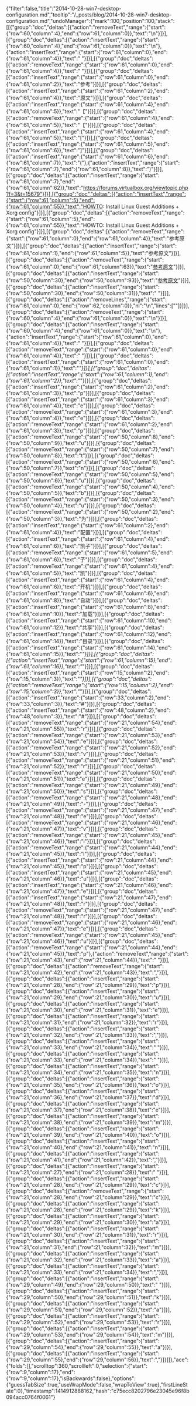 {"filter":false,"title":"2014-10-28-win7-desktop-configuration.md","tooltip":"/_posts/blog/2014-10-28-win7-desktop-configuration.md","undoManager":{"mark":100,"position":100,"stack":[[{"group":"doc","deltas":[{"action":"removeText","range":{"start":{"row":60,"column":4},"end":{"row":61,"column":0}},"text":"\n"}]}],[{"group":"doc","deltas":[{"action":"insertText","range":{"start":{"row":60,"column":4},"end":{"row":61,"column":0}},"text":"\n"},{"action":"insertText","range":{"start":{"row":61,"column":0},"end":{"row":61,"column":4}},"text":"    "}]}],[{"group":"doc","deltas":[{"action":"removeText","range":{"start":{"row":61,"column":0},"end":{"row":61,"column":4}},"text":"    "}]}],[{"group":"doc","deltas":[{"action":"insertText","range":{"start":{"row":61,"column":0},"end":{"row":61,"column":2}},"text":"参考"}]}],[{"group":"doc","deltas":[{"action":"insertText","range":{"start":{"row":61,"column":2},"end":{"row":61,"column":4}},"text":"原文"}]}],[{"group":"doc","deltas":[{"action":"insertText","range":{"start":{"row":61,"column":4},"end":{"row":61,"column":5}},"text":"【"}]}],[{"group":"doc","deltas":[{"action":"removeText","range":{"start":{"row":61,"column":4},"end":{"row":61,"column":5}},"text":"【"}]}],[{"group":"doc","deltas":[{"action":"insertText","range":{"start":{"row":61,"column":4},"end":{"row":61,"column":5}},"text":"["}]}],[{"group":"doc","deltas":[{"action":"insertText","range":{"start":{"row":61,"column":5},"end":{"row":61,"column":6}},"text":"]"}]}],[{"group":"doc","deltas":[{"action":"insertText","range":{"start":{"row":61,"column":6},"end":{"row":61,"column":7}},"text":"("},{"action":"insertText","range":{"start":{"row":61,"column":7},"end":{"row":61,"column":8}},"text":")"}]}],[{"group":"doc","deltas":[{"action":"insertText","range":{"start":{"row":61,"column":7},"end":{"row":61,"column":62}},"text":"https://forums.virtualbox.org/viewtopic.php?f=3&t=15679"}]}],[{"group":"doc","deltas":[{"action":"insertText","range":{"start":{"row":61,"column":5},"end":{"row":61,"column":55}},"text":"HOWTO: Install Linux Guest Additions + Xorg config"}]}],[{"group":"doc","deltas":[{"action":"removeText","range":{"start":{"row":61,"column":5},"end":{"row":61,"column":55}},"text":"HOWTO: Install Linux Guest Additions + Xorg config"}]}],[{"group":"doc","deltas":[{"action":"removeText","range":{"start":{"row":61,"column":0},"end":{"row":61,"column":4}},"text":"参考原文"}]}],[{"group":"doc","deltas":[{"action":"insertText","range":{"start":{"row":61,"column":1},"end":{"row":61,"column":5}},"text":"参考原文"}]}],[{"group":"doc","deltas":[{"action":"removeText","range":{"start":{"row":61,"column":0},"end":{"row":61,"column":63}},"text":"[参考原文](https://forums.virtualbox.org/viewtopic.php?f=3&t=15679)"}]}],[{"group":"doc","deltas":[{"action":"insertText","range":{"start":{"row":50,"column":30},"end":{"row":50,"column":93}},"text":"[参考原文](https://forums.virtualbox.org/viewtopic.php?f=3&t=15679)"}]}],[{"group":"doc","deltas":[{"action":"insertText","range":{"start":{"row":50,"column":30},"end":{"row":50,"column":31}},"text":" "}]}],[{"group":"doc","deltas":[{"action":"removeLines","range":{"start":{"row":61,"column":0},"end":{"row":62,"column":0}},"nl":"\n","lines":[""]}]}],[{"group":"doc","deltas":[{"action":"removeText","range":{"start":{"row":60,"column":4},"end":{"row":61,"column":0}},"text":"\n"}]}],[{"group":"doc","deltas":[{"action":"insertText","range":{"start":{"row":60,"column":4},"end":{"row":61,"column":0}},"text":"\n"},{"action":"insertText","range":{"start":{"row":61,"column":0},"end":{"row":61,"column":4}},"text":"    "}]}],[{"group":"doc","deltas":[{"action":"removeText","range":{"start":{"row":61,"column":0},"end":{"row":61,"column":4}},"text":"    "}]}],[{"group":"doc","deltas":[{"action":"insertText","range":{"start":{"row":61,"column":0},"end":{"row":61,"column":1}},"text":"*"}]}],[{"group":"doc","deltas":[{"action":"insertText","range":{"start":{"row":61,"column":1},"end":{"row":61,"column":2}},"text":"*"}]}],[{"group":"doc","deltas":[{"action":"insertText","range":{"start":{"row":61,"column":2},"end":{"row":61,"column":3}},"text":"p"}]}],[{"group":"doc","deltas":[{"action":"insertText","range":{"start":{"row":61,"column":3},"end":{"row":61,"column":4}},"text":"e"}]}],[{"group":"doc","deltas":[{"action":"removeText","range":{"start":{"row":61,"column":3},"end":{"row":61,"column":4}},"text":"e"}]}],[{"group":"doc","deltas":[{"action":"removeText","range":{"start":{"row":61,"column":2},"end":{"row":61,"column":3}},"text":"p"}]}],[{"group":"doc","deltas":[{"action":"removeText","range":{"start":{"row":50,"column":8},"end":{"row":50,"column":9}},"text":"u"}]}],[{"group":"doc","deltas":[{"action":"removeText","range":{"start":{"row":50,"column":7},"end":{"row":50,"column":8}},"text":"t"}]}],[{"group":"doc","deltas":[{"action":"removeText","range":{"start":{"row":50,"column":6},"end":{"row":50,"column":7}},"text":"n"}]}],[{"group":"doc","deltas":[{"action":"removeText","range":{"start":{"row":50,"column":5},"end":{"row":50,"column":6}},"text":"u"}]}],[{"group":"doc","deltas":[{"action":"removeText","range":{"start":{"row":50,"column":4},"end":{"row":50,"column":5}},"text":"b"}]}],[{"group":"doc","deltas":[{"action":"removeText","range":{"start":{"row":50,"column":3},"end":{"row":50,"column":4}},"text":"u"}]}],[{"group":"doc","deltas":[{"action":"removeText","range":{"start":{"row":50,"column":2},"end":{"row":50,"column":3}},"text":"为"}]}],[{"group":"doc","deltas":[{"action":"insertText","range":{"start":{"row":61,"column":2},"end":{"row":61,"column":4}},"text":"配置"}]}],[{"group":"doc","deltas":[{"action":"insertText","range":{"start":{"row":61,"column":4},"end":{"row":61,"column":6}},"text":"凯子"}]}],[{"group":"doc","deltas":[{"action":"removeText","range":{"start":{"row":61,"column":5},"end":{"row":61,"column":6}},"text":"子"}]}],[{"group":"doc","deltas":[{"action":"removeText","range":{"start":{"row":61,"column":4},"end":{"row":61,"column":5}},"text":"凯"}]}],[{"group":"doc","deltas":[{"action":"insertText","range":{"start":{"row":61,"column":4},"end":{"row":61,"column":6}},"text":"开机"}]}],[{"group":"doc","deltas":[{"action":"insertText","range":{"start":{"row":61,"column":6},"end":{"row":61,"column":8}},"text":"自动"}]}],[{"group":"doc","deltas":[{"action":"insertText","range":{"start":{"row":61,"column":8},"end":{"row":61,"column":10}},"text":"加载"}]}],[{"group":"doc","deltas":[{"action":"insertText","range":{"start":{"row":61,"column":10},"end":{"row":61,"column":12}},"text":"共享"}]}],[{"group":"doc","deltas":[{"action":"insertText","range":{"start":{"row":61,"column":12},"end":{"row":61,"column":14}},"text":"目录"}]}],[{"group":"doc","deltas":[{"action":"insertText","range":{"start":{"row":61,"column":14},"end":{"row":61,"column":15}},"text":"*"}]}],[{"group":"doc","deltas":[{"action":"insertText","range":{"start":{"row":61,"column":15},"end":{"row":61,"column":16}},"text":"*"}]}],[{"group":"doc","deltas":[{"action":"insertText","range":{"start":{"row":15,"column":2},"end":{"row":15,"column":3}},"text":"*"}]}],[{"group":"doc","deltas":[{"action":"removeText","range":{"start":{"row":15,"column":2},"end":{"row":15,"column":3}},"text":"*"}]}],[{"group":"doc","deltas":[{"action":"insertText","range":{"start":{"row":33,"column":2},"end":{"row":33,"column":3}},"text":"#"}]}],[{"group":"doc","deltas":[{"action":"insertText","range":{"start":{"row":48,"column":2},"end":{"row":48,"column":3}},"text":"#"}]}],[{"group":"doc","deltas":[{"action":"removeText","range":{"start":{"row":21,"column":54},"end":{"row":21,"column":55}},"text":"r"}]}],[{"group":"doc","deltas":[{"action":"removeText","range":{"start":{"row":21,"column":53},"end":{"row":21,"column":54}},"text":"e"}]}],[{"group":"doc","deltas":[{"action":"removeText","range":{"start":{"row":21,"column":52},"end":{"row":21,"column":53}},"text":"v"}]}],[{"group":"doc","deltas":[{"action":"removeText","range":{"start":{"row":21,"column":51},"end":{"row":21,"column":52}},"text":"r"}]}],[{"group":"doc","deltas":[{"action":"removeText","range":{"start":{"row":21,"column":50},"end":{"row":21,"column":51}},"text":"e"}]}],[{"group":"doc","deltas":[{"action":"removeText","range":{"start":{"row":21,"column":49},"end":{"row":21,"column":50}},"text":"s"}]}],[{"group":"doc","deltas":[{"action":"removeText","range":{"start":{"row":21,"column":48},"end":{"row":21,"column":49}},"text":"-"}]}],[{"group":"doc","deltas":[{"action":"removeText","range":{"start":{"row":21,"column":47},"end":{"row":21,"column":48}},"text":"e"}]}],[{"group":"doc","deltas":[{"action":"removeText","range":{"start":{"row":21,"column":46},"end":{"row":21,"column":47}},"text":"v"}]}],[{"group":"doc","deltas":[{"action":"removeText","range":{"start":{"row":21,"column":45},"end":{"row":21,"column":46}},"text":"i"}]}],[{"group":"doc","deltas":[{"action":"removeText","range":{"start":{"row":21,"column":44},"end":{"row":21,"column":45}},"text":"l"}]}],[{"group":"doc","deltas":[{"action":"insertText","range":{"start":{"row":21,"column":44},"end":{"row":21,"column":45}},"text":"p"}]}],[{"group":"doc","deltas":[{"action":"insertText","range":{"start":{"row":21,"column":45},"end":{"row":21,"column":46}},"text":"u"}]}],[{"group":"doc","deltas":[{"action":"insertText","range":{"start":{"row":21,"column":46},"end":{"row":21,"column":47}},"text":"e"}]}],[{"group":"doc","deltas":[{"action":"insertText","range":{"start":{"row":21,"column":47},"end":{"row":21,"column":48}},"text":"r"}]}],[{"group":"doc","deltas":[{"action":"removeText","range":{"start":{"row":21,"column":47},"end":{"row":21,"column":48}},"text":"r"}]}],[{"group":"doc","deltas":[{"action":"removeText","range":{"start":{"row":21,"column":46},"end":{"row":21,"column":47}},"text":"e"}]}],[{"group":"doc","deltas":[{"action":"removeText","range":{"start":{"row":21,"column":45},"end":{"row":21,"column":46}},"text":"u"}]}],[{"group":"doc","deltas":[{"action":"removeText","range":{"start":{"row":21,"column":44},"end":{"row":21,"column":45}},"text":"p"},{"action":"removeText","range":{"start":{"row":21,"column":43},"end":{"row":21,"column":44}},"text":" "}]}],[{"group":"doc","deltas":[{"action":"removeText","range":{"start":{"row":21,"column":42},"end":{"row":21,"column":43}},"text":","}]}],[{"group":"doc","deltas":[{"action":"insertText","range":{"start":{"row":21,"column":28},"end":{"row":21,"column":29}},"text":"p"}]}],[{"group":"doc","deltas":[{"action":"insertText","range":{"start":{"row":21,"column":29},"end":{"row":21,"column":30}},"text":"u"}]}],[{"group":"doc","deltas":[{"action":"insertText","range":{"start":{"row":21,"column":30},"end":{"row":21,"column":31}},"text":"e"}]}],[{"group":"doc","deltas":[{"action":"insertText","range":{"start":{"row":21,"column":31},"end":{"row":21,"column":32}},"text":"r"}]}],[{"group":"doc","deltas":[{"action":"insertText","range":{"start":{"row":21,"column":32},"end":{"row":21,"column":33}},"text":","}]}],[{"group":"doc","deltas":[{"action":"insertText","range":{"start":{"row":21,"column":33},"end":{"row":21,"column":34}},"text":" "}]}],[{"group":"doc","deltas":[{"action":"insertText","range":{"start":{"row":21,"column":33},"end":{"row":21,"column":34}},"text":" "}]}],[{"group":"doc","deltas":[{"action":"insertText","range":{"start":{"row":21,"column":34},"end":{"row":21,"column":35}},"text":"n"}]}],[{"group":"doc","deltas":[{"action":"insertText","range":{"start":{"row":21,"column":35},"end":{"row":21,"column":36}},"text":"o"}]}],[{"group":"doc","deltas":[{"action":"insertText","range":{"start":{"row":21,"column":36},"end":{"row":21,"column":37}},"text":"d"}]}],[{"group":"doc","deltas":[{"action":"insertText","range":{"start":{"row":21,"column":37},"end":{"row":21,"column":38}},"text":"e"}]}],[{"group":"doc","deltas":[{"action":"insertText","range":{"start":{"row":21,"column":38},"end":{"row":21,"column":39}},"text":"m"}]}],[{"group":"doc","deltas":[{"action":"insertText","range":{"start":{"row":21,"column":39},"end":{"row":21,"column":40}},"text":"o"}]}],[{"group":"doc","deltas":[{"action":"insertText","range":{"start":{"row":21,"column":40},"end":{"row":21,"column":41}},"text":"n"}]}],[{"group":"doc","deltas":[{"action":"insertText","range":{"start":{"row":21,"column":41},"end":{"row":21,"column":42}},"text":","}]}],[{"group":"doc","deltas":[{"action":"insertText","range":{"start":{"row":21,"column":27},"end":{"row":21,"column":28}},"text":" "}]}],[{"group":"doc","deltas":[{"action":"insertText","range":{"start":{"row":21,"column":28},"end":{"row":21,"column":29}},"text":"c"}]}],[{"group":"doc","deltas":[{"action":"removeText","range":{"start":{"row":21,"column":28},"end":{"row":21,"column":29}},"text":"c"}]}],[{"group":"doc","deltas":[{"action":"insertText","range":{"start":{"row":21,"column":28},"end":{"row":21,"column":29}},"text":"k"}]}],[{"group":"doc","deltas":[{"action":"insertText","range":{"start":{"row":21,"column":29},"end":{"row":21,"column":30}},"text":"a"}]}],[{"group":"doc","deltas":[{"action":"insertText","range":{"start":{"row":21,"column":30},"end":{"row":21,"column":31}},"text":"r"}]}],[{"group":"doc","deltas":[{"action":"insertText","range":{"start":{"row":21,"column":31},"end":{"row":21,"column":32}},"text":"m"}]}],[{"group":"doc","deltas":[{"action":"insertText","range":{"start":{"row":21,"column":32},"end":{"row":21,"column":33}},"text":"a"}]}],[{"group":"doc","deltas":[{"action":"insertText","range":{"start":{"row":21,"column":33},"end":{"row":21,"column":34}},"text":","}]}],[{"group":"doc","deltas":[{"action":"insertText","range":{"start":{"row":29,"column":49},"end":{"row":29,"column":50}},"text":" "}]}],[{"group":"doc","deltas":[{"action":"insertText","range":{"start":{"row":29,"column":50},"end":{"row":29,"column":51}},"text":"k"}]}],[{"group":"doc","deltas":[{"action":"insertText","range":{"start":{"row":29,"column":51},"end":{"row":29,"column":52}},"text":"a"}]}],[{"group":"doc","deltas":[{"action":"insertText","range":{"start":{"row":29,"column":52},"end":{"row":29,"column":53}},"text":"r"}]}],[{"group":"doc","deltas":[{"action":"insertText","range":{"start":{"row":29,"column":53},"end":{"row":29,"column":54}},"text":"m"}]}],[{"group":"doc","deltas":[{"action":"insertText","range":{"start":{"row":29,"column":54},"end":{"row":29,"column":55}},"text":"a"}]}],[{"group":"doc","deltas":[{"action":"insertText","range":{"start":{"row":29,"column":55},"end":{"row":29,"column":56}},"text":","}]}]]},"ace":{"folds":[],"scrolltop":360,"scrollleft":0,"selection":{"start":{"row":9,"column":17},"end":{"row":9,"column":17},"isBackwards":false},"options":{"guessTabSize":true,"useWrapMode":false,"wrapToView":true},"firstLineState":0},"timestamp":1414912888162,"hash":"c75ecc8202796e23045e96f8b094acc0764f0061"}